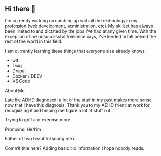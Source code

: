 ## Hi there 👋

I'm currently working on catching up with all the technology in my profession (web development, administration, etc). My skillset has always been limited to and dictated by the jobs I've had at any given time. With the exception of my unsuccessful freelance days, I've tended to fall behind the rest of the world in this field.

I am currently learning these things that everyone else already knows:

 - Git
 - Twig
 - Drupal
 - Docker / DDEV
 - VS Code


About Me

Late life ADHD diagnosed; a lot of the stuff in my past makes more sense now that I have this diagnosis. Thank you to my ADHD friend at work for recognizing it and helping me figure a lot of stuff out.

Trying to golf and exercise more.

Pronouns: He/him

Father of two beautiful young men.


<!--
**kstatham68/kstatham68** is a ✨ _special_ ✨ repository because its `README.md` (this file) appears on your GitHub profile.

Here are some ideas to get you started:

- 🔭 I’m currently working on ...
- 🌱 I’m currently learning ...
- 👯 I’m looking to collaborate on ...
- 🤔 I’m looking for help with ...
- 💬 Ask me about ...
- 📫 How to reach me: ...
- 😄 Pronouns: ...
- ⚡ Fun fact: ...
-->

Commit title here? Adding basic bio information I hope nobody reads.
